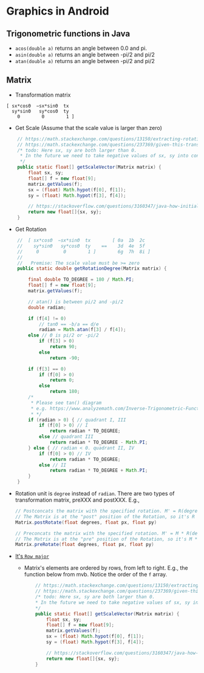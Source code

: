 # Graphics in Android

## Trigonometric functions in Java
* `acos(double a)` returns an angle between 0.0 and pi.
* `asin(double a)` returns an angle between -pi/2 and pi/2
* `atan(double a)` returns an angle between -pi/2 and pi/2


## Matrix
* Transformation matrix
```
[ sx*cosΘ  −sx*sinΘ  tx
  sy*sinΘ   sy*cosΘ  ty
    0        0        1 ]
```

* Get Scale (Assume that the scale value is larger than zero)
```java
	// https://math.stackexchange.com/questions/13150/extracting-rotation-scale-values-from-2d-transformation-matrix/13165
	// https://math.stackexchange.com/questions/237369/given-this-transformation-matrix-how-do-i-decompose-it-into-translation-rotati
	/* todo: Here sx, sy are both larger than 0.
	 * In the future we need to take negative values of sx, sy into consideration.
	 */
	public static float[] getScaleVector(Matrix matrix) {
		float sx, sy;
		float[] f = new float[9];
		matrix.getValues(f);
		sx = (float) Math.hypot(f[0], f[1]);
		sy = (float) Math.hypot(f[3], f[4]);

		// https://stackoverflow.com/questions/3160347/java-how-initialize-an-array-in-java-in-one-line
		return new float[]{sx, sy};
	}
```

* Get Rotation
```java
	//	[ sx*cosΘ  −sx*sinΘ  tx        [ 0a  1b  2c
	//    sy*sinΘ   sy*cosΘ  ty    ==    3d  4e  5f
	//     0         0        1 ]        6g  7h  8i ]
	//
	//	 Premise: The scale value must be >= zero
	public static double getRotationDegree(Matrix matrix) {

		final double TO_DEGREE = 180 / Math.PI;
		float[] f = new float[9];
		matrix.getValues(f);

		// atan() is between pi/2 and -pi/2
		double radian;

		if (f[4] != 0)
			// tanΘ == -b/a == d/e
			radian = Math.atan(f[3] / f[4]);
		else // Θ is pi/2 or -pi/2
			if (f[3] > 0)
				return 90;
			else
				return -90;

		if (f[3] == 0)
			if (f[0] > 0)
				return 0;
			else
				return 180;
		/*
		 * Please see tan() diagram
		 * e.g. https://www.analyzemath.com/Inverse-Trigonometric-Functions/Arctan.html
		 * */
		if (radian > 0) { // quadrant I, III
			if (f[0] > 0) // I
				return radian * TO_DEGREE;
			else // quadrant III
				return radian * TO_DEGREE - Math.PI;
		} else { // radian < 0. quadrant II, IV
			if (f[0] > 0) // IV
				return radian * TO_DEGREE;
			else // II
				return radian * TO_DEGREE + Math.PI;
		}
	}
```

* Rotation unit is `degree` instead of `radian`. There are two types of transformation matrix, preXXX and postXXX. E.g.,
	```java
	// Postconcats the matrix with the specified rotation. M' = R(degrees, px, py) * M
	// The Matrix is at the "post" position of the Rotation, so it's R * M = M'
	Matrix.postRotate(float degrees, float px, float py)

	// Preconcats the matrix with the specified rotation. M' = M * R(degrees)
	// The Matrix is at the "pre" position of the Rotation, so it's M * R = M'
	Matrix.preRotate(float degrees, float px, float py)
	```

* [It's `Row major`](https://stackoverflow.com/questions/32190006/android-matrix-setvalues-row-major-or-column-major)

	* Matrix's elements are ordered by rows, from left to right.
	E.g., the function below from mvb. Notice the order of the `f` array.
		```java
			// https://math.stackexchange.com/questions/13150/extracting-rotation-scale-values-from-2d-transformation-matrix/13165
			// https://math.stackexchange.com/questions/237369/given-this-transformation-matrix-how-do-i-decompose-it-into-translation-rotati
			/* todo: Here sx, sy are both larger than 0.
			* In the future we need to take negative values of sx, sy into consideration.
			*/
			public static float[] getScaleVector(Matrix matrix) {
				float sx, sy;
				float[] f = new float[9];
				matrix.getValues(f);
				sx = (float) Math.hypot(f[0], f[1]);
				sy = (float) Math.hypot(f[3], f[4]);

				// https://stackoverflow.com/questions/3160347/java-how-initialize-an-array-in-java-in-one-line
				return new float[]{sx, sy};
			}
		```


